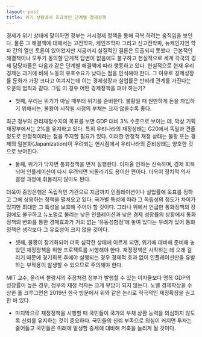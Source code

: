 ```yaml
---
layout: post
title: 위기 상황에서 효과적인 단계별 경제정책
---
```


경제가 위기 상태에 맞이하면 정부는 거시경제 정책을 통해 극복 하려는 움직임을 보인다. 물론 그 해결책에 대해서는 고전학파, 케인즈학파 그리고 신고전학파, 뉴케인지언 학파 간의 열띤 토론이 있어왔지만 지금까지 실질적인 결론은 도출되지 못했다. 근본적인 해결책이나 모두가 동의할 단계적 답변이 없음에도 불구하고 현실적으로 세계 각국의 경제 담당자들은 다음과 같은 단계별 해결책에 따라 행동하고 있다.
현실적으로 현재 우리 경제는 과거에 비해 노동의 유효수요가 낮다는 점을 인식해야 한다. 그 이유로 경제성장률 둔화가 가장 크다고 여겨지는데 이는 경제성장과 실업률은 반비례 관계를 가진다는 오쿤의 법칙과 같다. 그럼 이 경우 어떤 경제정책을 펴야 하는가?

* 첫째, 우리는 위기가 아닐 때부터 위기를 준비한다. 불황일 때 원만하게 돈을 차입하기 위해서는, 불황이 시작될 시점의 부채는 크지 않을수록 좋다.

최근 정부의 관리재정수지의 목표를 보면 GDP 대비 3% 수준으로 보이는 데, 막상 기획재정부에서는 2%를 유지하고 있다. 특히 우리나라의 재정상태는 G20에서 독일과 견줄 정도로 안정적이라는 점을 주지할 필요가 있다. 이러한 안정적 재정 상태는 불황 또는 경제의 일본화(Japanization)이 우려되는 현시점에서 우리나라의 준비상태는 양호한 것으로 보여진다.

* 둘째, 위기가 닥치면 통화정책을 먼저 실행한다. 이자율 인하는 신속하며, 경제 회복되어 인플레이션이 다시 우려되면 되돌리기도 용이한 편이다. 더욱이 정치적 의사 결정 과정에 휘둘리지 않아도 된다.

더욱이 중앙은행은 독립적인 기관으로 지금까지 인플레이션이나 실업률에 목표를 정하고 그에 상응하는 정책을 펼쳐오고 있다. 국가별 특성에 따라 그 독립성의 정도가 차이가 있지만 최대한 그 특성을 보호해 주어야 할 것이다. 그러나 위에서 언급한 통화정책의 장점에도 불구하고 뉴노멀로 불리는 낮은 인플레이션과 낮은 경제 성장률의 상황에서 통화정책의 변화를 통한 경제효과가 거의 없는 ‘유동성함정’에 놓여 있다는 우려가 있어 통화정책은 생각보다 그 유효성이 크지 않을 것이다.

* 셋째, 불황이 장기화되어 더욱 심각한 상태에 이르게 되면, 위기에 대비해 준비해 놓았던 재정정책을 위한 프로젝트를 시행해야 한다. 재정정책은 시작하는 데 오래 걸리기 때문에 경기회복 후에야 실행되는 경우 경제적 효과 없이 인플레이션만을 유발하는 부작용이 발생할 수 있으므로 주의해야 한다.

MIT 교수, 올리버 블랑샤의 주장처럼 정부가 발행할 수 있는 이자율보다 명목 GDP의 성장률이 높은 경우, 정부의 재정 적자는 크게 부담이 되지 않는다. 노벨 경제학상을 수상한 폴 크루그먼은 2019년 한국 방문에서 위와 같은 논리로 적극적인 재정확장을 권고한 바 있다.

* 마지막으로 재정정책을 시행할 때 국민들이 국가의 부채 상환 능력을 의심하지 않도록 신뢰를 유지하는 것이 중요하다. 국민들의 신뢰 부족으로 의심이 커지면 투자는 줄어들고 국민들은 미래에 발생할 증세에 대비해 저축을 늘리게 될 것이다.
